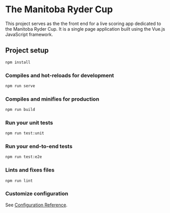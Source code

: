 # The Manitoba Ryder Cup

This project serves as the the front end for a live scoring app dedicated to the Manitoba Ryder Cup. It is a single page application built using the Vue.js JavaScript framework.

## Project setup

```sh
npm install
```

### Compiles and hot-reloads for development

```sh
npm run serve
```

### Compiles and minifies for production

```sh
npm run build
```

### Run your unit tests

```sh
npm run test:unit
```

### Run your end-to-end tests

```sh
npm run test:e2e
```

### Lints and fixes files

```sh
npm run lint
```

### Customize configuration

See [Configuration Reference](https://cli.vuejs.org/config/).
